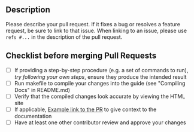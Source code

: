 ## Description

Please describe your pull request. If it fixes a bug or resolves a feature request, be sure to link to that issue. When linking to an issue, please use `refs #...` in the description of the pull request.

## Checklist before merging Pull Requests
- [ ] If providing a step-by-step procedure (e.g. a set of commands to run), *try following your own steps*, ensure they produce the intended result
- [ ] Run makefile to compile your changes into the guide (see "Compiling Docs" in README.md)
- [ ] Verify that the compiled changes look accurate by viewing the HTML site
- [ ] If applicable, [Example link to the PR](https://example.test/doc#new_section) to give context to the documentation
- [ ] Have at least one other contributor review and approve your changes
